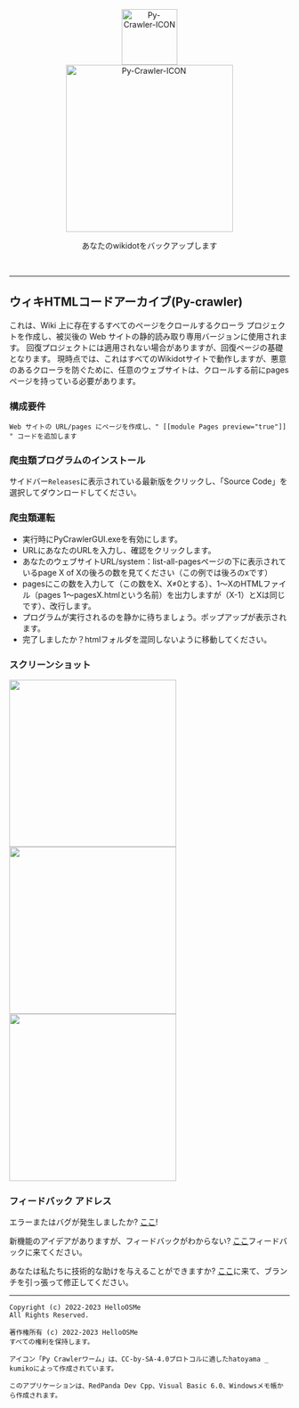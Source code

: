 <div class="center" align="center">
  <a href="#">
    <img alt="Py-Crawler-ICON" src="https://helloosdisk.wikidot.com/local--files/file:github/Pyc" width="100px">
  </a><br/>
  <img alt="Py-Crawler-ICON" src="https://helloosdisk.wikidot.com/local--files/file:github/pyctext.png" width="300px">
  <p>あなたのwikidotをバックアップします</p>
  <img alt="" src="https://img.shields.io/github/license/HelloOSMe/Py-crawler">&nbsp;&nbsp;<img alt="" src="https://img.shields.io/github/v/release/HelloOSMe/Py-Crawler?include_prereleases">&nbsp;&nbsp;<img alt="" src="https://img.shields.io/github/stars/HelloOSMe/Py-crawler">
</div>

----------

## ウィキHTMLコードアーカイブ(Py-crawler)

これは、Wiki 上に存在するすべてのページをクロールするクローラ プロジェクトを作成し、被災後の Web サイトの静的読み取り専用バージョンに使用されます。 回復プロジェクトには適用されない場合がありますが、回復ページの基礎となります。
現時点では、これはすべてのWikidotサイトで動作しますが、悪意のあるクローラを防ぐために、任意のウェブサイトは、クロールする前にpagesページを持っている必要があります。

### **構成要件**
```
Web サイトの URL/pages にページを作成し、" [[module Pages preview="true"]] " コードを追加します
```

### **爬虫類プログラムのインストール**

サイドバー`Releases`に表示されている最新版をクリックし、「Source Code」を選択してダウンロードしてください。

### **爬虫類運転**
* 実行時にPyCrawlerGUI.exeを有効にします。
* URLにあなたのURLを入力し、確認をクリックします。
* あなたのウェブサイトURL/system：list-all-pagesページの下に表示されているpage X of Xの後ろの数を見てください（この例では後ろのxです）
* pagesにこの数を入力して（この数をX、X≠0とする）、1～XのHTMLファイル（pages 1～pagesX.htmlという名前）を出力しますが（X-1）とXは同じです）、改行します。
* プログラムが実行されるのを静かに待ちましょう。ポップアップが表示されます。
* 完了しましたか？htmlフォルダを混同しないように移動してください。

### **スクリーンショット**
<img alt="" src="https://s1.ax1x.com/2023/02/20/pSXVpQJ.jpg" width="300px">  
<img alt="" src="https://s1.ax1x.com/2023/02/20/pSXExWF.jpg" width="300px">  
<img alt="" src="https://s1.ax1x.com/2023/02/20/pSXEzz4.jpg" width="300px">

### **フィードバック アドレス**
エラーまたはバグが発生しましたか? [ここ](https://github.com/HelloOSMe/Py-crawler/issues)!

新機能のアイデアがありますが、フィードバックがわからない? [ここ](https://github.com/HelloOSMe/Py-crawler/issues)フィードバックに来てください。

あなたは私たちに技術的な助けを与えることができますか? [ここ](https://github.com/HelloOSMe/Py-crawler/fork)に来て、ブランチを引っ張って修正してください。

----------
```
Copyright (c) 2022-2023 HelloOSMe
All Rights Reserved.

著作権所有 (c) 2022-2023 HelloOSMe
すべての権利を保持します。

アイコン「Py Crawlerワーム」は、CC-by-SA-4.0プロトコルに適したhatoyama _ kumikoによって作成されています。

このアプリケーションは、RedPanda Dev Cpp、Visual Basic 6.0、Windowsメモ帳から作成されます。
```
